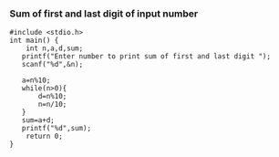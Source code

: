 ### Sum of first and last digit of input number
```
#include <stdio.h>
int main() {
    int n,a,d,sum;
   printf("Enter number to print sum of first and last digit ");
   scanf("%d",&n);
   
   a=n%10;
   while(n>0){
       d=n%10;
       n=n/10;
   }
   sum=a+d;
   printf("%d",sum);
    return 0;
}
```
